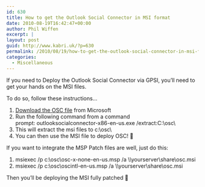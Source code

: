 ```yaml
---
id: 630
title: How to get the Outlook Social Connector in MSI format
date: 2010-08-19T16:42:47+00:00
author: Phil Wiffen
excerpt: |
layout: post
guid: http://www.kabri.uk/?p=630
permalink: /2010/08/19/how-to-get-the-outlook-social-connector-in-msi-format/
categories:
  - Miscellaneous
---
```

If you need to Deploy the Outlook Social Connector via GPSI, you&#8217;ll need to get your hands on the MSI files.

To do so, follow these instructions&#8230;

  1. [Download the OSC file](http://www.microsoft.com/downloads/details.aspx?displaylang=en&FamilyID=b638cc14-11e5-448a-b5a6-4f553ce81b94) from Microsoft
  2. Run the following command from a command prompt: outlooksocialconnector-x86-en-us.exe /extract:C:\osc\
  3. This will extract the msi files to c:\osc\
  4. You can then use the MSI file to deploy OSC! 🙂

If you want to integrate the MSP Patch files are well, just do this:

<div id="_mcePaste">
  <ol>
    <li>
      msiexec /p c:\osc\osc-x-none-en-us.msp /a \\yourserver\share\osc.msi
    </li>
    <li>
      msiexec /p c:\osc\oscintl-en-us.msp /a \\yourserver\share\osc.msi
    </li>
  </ol>
</div>

Then you&#8217;ll be deploying the MSI fully patched 🙂
